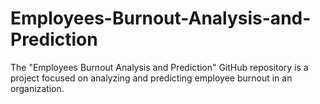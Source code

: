 # Employees-Burnout-Analysis-and-Prediction
The "Employees Burnout Analysis and Prediction" GitHub repository is a project focused on analyzing and predicting employee burnout in an organization.
